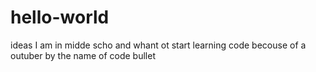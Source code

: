# hello-world
ideas
I am in midde scho and whant ot start learning code becouse of a outuber by the name of code bullet
